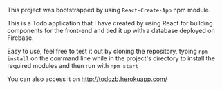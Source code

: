 This project was bootstrapped by using <code>React-Create-App</code> npm module.

This is a Todo application that I have created by using React for building components for the front-end and tied it up with a database deployed on Firebase.

Easy to use, feel free to test it out by cloning the repository, typing <code>npm install</code> on the command line while in the project's directory to install the required modules and then run with <code>npm start</code>

You can also access it on http://todozb.herokuapp.com/
